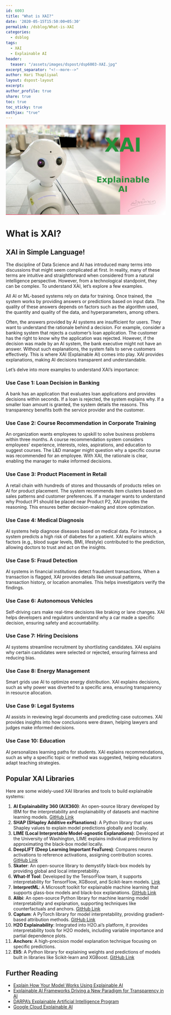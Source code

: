```yaml
---
id: 6003    
title: "What is XAI?"
date: '2020-05-15T15:50:00+05:30'
permalink: /dsblog/What-is-XAI
categories:
  - dsblog
tags:
  - XAI
  - Explainable AI
header:
  teaser: "/assets/images/dspost/dsp6003-XAI.jpg"
excerpt_separator: "<!--more-->"   
author: Hari Thapliyaal   
layout: dspost-layout   
excerpt:   
author_profile: true   
share: true   
toc: true   
toc_sticky: true 
mathjax: "true"
---
```


![XAI](/assets/images/dspost/dsp6003-XAI.jpg)    
   
# What is XAI?    
   
## XAI in Simple Language!   
   
The discipline of Data Science and AI has introduced many terms into discussions that might seem complicated at first. In reality, many of these terms are intuitive and straightforward when considered from a natural intelligence perspective. However, from a technological standpoint, they can be complex. To understand XAI, let’s explore a few examples.  

All AI or ML-based systems rely on data for training. Once trained, the system works by providing answers or predictions based on input data. The quality of these answers depends on factors such as the algorithm used, the quantity and quality of the data, and hyperparameters, among others.

Often, the answers provided by AI systems are insufficient for users. They want to understand the rationale behind a decision. For example, consider a banking system that rejects a customer’s loan application. The customer has the right to know why the application was rejected. However, if the decision was made by an AI system, the bank executive might not have an answer. Without such explanations, the system fails to serve customers effectively. This is where XAI (Explainable AI) comes into play. XAI provides explanations, making AI decisions transparent and understandable.

Let’s delve into more examples to understand XAI’s importance:

### Use Case 1: Loan Decision in Banking
A bank has an application that evaluates loan applications and provides decisions within seconds. If a loan is rejected, the system explains why. If a smaller loan amount is granted, the system details the reasons. This transparency benefits both the service provider and the customer.

### Use Case 2: Course Recommendation in Corporate Training
An organization wants employees to upskill to solve business problems within three months. A course recommendation system considers employees' experience, interests, roles, aspirations, and education to suggest courses. The L&D manager might question why a specific course was recommended for an employee. With XAI, the rationale is clear, enabling the manager to make informed decisions.

### Use Case 3: Product Placement in Retail
A retail chain with hundreds of stores and thousands of products relies on AI for product placement. The system recommends item clusters based on sales patterns and customer preferences. If a manager wants to understand why Product P1 should be placed near Product P2, XAI provides the reasoning. This ensures better decision-making and store optimization.

### Use Case 4: Medical Diagnosis
AI systems help diagnose diseases based on medical data. For instance, a system predicts a high risk of diabetes for a patient. XAI explains which factors (e.g., blood sugar levels, BMI, lifestyle) contributed to the prediction, allowing doctors to trust and act on the insights.

### Use Case 5: Fraud Detection
AI systems in financial institutions detect fraudulent transactions. When a transaction is flagged, XAI provides details like unusual patterns, transaction history, or location anomalies. This helps investigators verify the findings.

### Use Case 6: Autonomous Vehicles
Self-driving cars make real-time decisions like braking or lane changes. XAI helps developers and regulators understand why a car made a specific decision, ensuring safety and accountability.

### Use Case 7: Hiring Decisions
AI systems streamline recruitment by shortlisting candidates. XAI explains why certain candidates were selected or rejected, ensuring fairness and reducing bias.

### Use Case 8: Energy Management
Smart grids use AI to optimize energy distribution. XAI explains decisions, such as why power was diverted to a specific area, ensuring transparency in resource allocation.

### Use Case 9: Legal Systems
AI assists in reviewing legal documents and predicting case outcomes. XAI provides insights into how conclusions were drawn, helping lawyers and judges make informed decisions.

### Use Case 10: Education
AI personalizes learning paths for students. XAI explains recommendations, such as why a specific topic or method was suggested, helping educators adapt teaching strategies.

## Popular XAI Libraries

Here are some widely-used XAI libraries and tools to build explainable systems:

1. **AI Explainability 360 (AIX360)**: An open-source library developed by IBM for the interpretability and explainability of datasets and machine learning models. [GitHub Link](https://github.com/IBM/AIX360)
2. **SHAP (SHapley Additive exPlanations)**: A Python library that uses Shapley values to explain model predictions globally and locally.
3. **LIME (Local Interpretable Model-agnostic Explanations)**: Developed at the University of Washington, LIME explains individual predictions by approximating the black-box model locally.
4. **DeepLIFT (Deep Learning Important FeaTures)**: Compares neuron activations to reference activations, assigning contribution scores. [GitHub Link](https://github.com/kundajelab/deeplift)
5. **Skater**: An open-source library to demystify black-box models by providing global and local interpretability.
6. **What-If Tool**: Developed by the TensorFlow team, it supports interpretability for TensorFlow, XGBoost, and Scikit-learn models. [Link](https://pair-code.github.io/what-if-tool/)
7. **InterpretML**: A Microsoft toolkit for explainable machine learning that supports glass-box models and black-box explanations. [GitHub Link](https://github.com/interpretml/interpret)
8. **Alibi**: An open-source Python library for machine learning model interpretability and explanation, supporting techniques like counterfactuals and anchors. [GitHub Link](https://github.com/SeldonIO/alibi)
9. **Captum**: A PyTorch library for model interpretability, providing gradient-based attribution methods. [GitHub Link](https://github.com/pytorch/captum)
10. **H2O Explainability**: Integrated into H2O.ai’s platform, it provides interpretability tools for H2O models, including variable importance and partial dependence plots.
11. **Anchors**: A high-precision model explanation technique focusing on specific predictions.
12. **Eli5**: A Python library for explaining weights and predictions of models built in libraries like Scikit-learn and XGBoost. [GitHub Link](https://github.com/TeamHG-Memex/eli5)

## Further Reading

- [Explain How Your Model Works Using Explainable AI](https://www.analyticsvidhya.com/blog/2021/01/explain-how-your-model-works-using-explainable-ai/)
- [Explainable AI Frameworks Driving a New Paradigm for Transparency in AI](https://analyticsindiamag.com/8-explainable-ai-frameworks-driving-a-new-paradigm-for-transparency-in-ai/)
- [DARPA’s Explainable Artificial Intelligence Program](https://www.darpa.mil/program/explainable-artificial-intelligence)
- [Google Cloud Explainable AI](https://cloud.google.com/explainable-ai)













